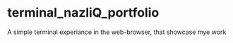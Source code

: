 # terminal_nazliQ_portfolio
A simple terminal experiance in the web-browser, that showcase mye work

